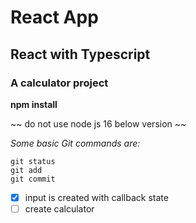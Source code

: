 # React App
## React with Typescript
### A calculator project


**npm install**

~~  do not use node js 16 below version ~~

*Some basic Git commands are:*
```
git status
git add
git commit
```


- [x] input is created with callback state
- [ ] create calculator
